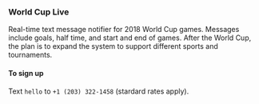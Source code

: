 ### World Cup Live
Real-time text message notifier for 2018 World Cup games.  Messages include goals, half time, and start and end of games. After the World Cup, the plan is to expand the system to support different sports and tournaments.

#### To sign up
Text `hello` to `+1 (203) 322-1458` (stardard rates apply). 
